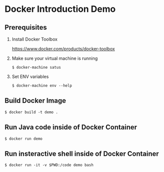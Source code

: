 Docker Introduction Demo
========================

## Prerequisites

1. Install Docker Toolbox
    
    https://www.docker.com/products/docker-toolbox

2. Make sure your virtual machine is running

    `$ docker-machine satus`
    
3. Set ENV variables

    `$ docker-machine env --help`

    
## Build Docker Image

`$ docker build -t demo .`
    
## Run Java code inside of Docker Container

`$ docker run demo`

## Run insteractive shell inside of Docker Container

`$ docker run -it -v $PWD:/code demo bash`
